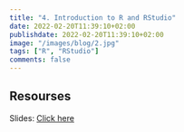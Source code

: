 ```yaml
---
title: "4. Introduction to R and RStudio"
date: 2022-02-20T11:39:10+02:00
publishdate: 2022-02-20T11:39:10+02:00
image: "/images/blog/2.jpg"
tags: ["R", "RStudio"]
comments: false
---
```


## Resourses

Slides: [Click here](/slides/4Introduction_to_R_and_RStudio/1_intro_R_IASSL.html)